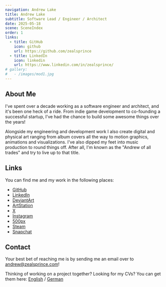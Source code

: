 ```yaml
---
navigation: Andrew Lake
title: Andrew Lake
subtitle: Software Lead / Engineer / Architect
date: 2025-05-18
scene: SceneIndex
order: 1
links:
  - title: GitHub
    icon: github
    url: https://github.com/zealsprince
  - title: LinkedIn
    icon: linkedin
    url: https://www.linkedin.com/in/zealsprince/
# gallery:
#   - /images/mod1.jpg
---
```


## About Me

I've spent over a decade working as a software engineer and architect, and it's been one heck of a ride. From indie game development to co-founding a successful startup, I've had the chance to build some awesome things over the years!

Alongside my engineering and development work I also create digital and physical art ranging from album covers all the way to motion graphics, animations and visualizations. I've also dipped my feet into music production to round things off. After all, I'm known as the "Andrew of all trades" and try to live up to that title.

## Links

You can find me and my work in the following places:

- [GitHub](https://github.com/zealsprince/)
- [LinkedIn](https://www.linkedin.com/in/zealsprince/)
- [DeviantArt](https://www.deviantart.com/zealsprince)
- [ArtStation](https://www.artstation.com/zealsprince)
- [X](https://twitter.com/zealsprince)
- [Instagram](https://www.instagram.com/zealsprince/)
- [500px](https://500px.com/p/zealsprince?view=photos)
- [Steam](https://steamcommunity.com/id/zealsprince)
- [Snapchat](https://snapchat.com/add/zealsprince)

## Contact

Your best bet of reaching me is by sending me an email over to [andrew@zealsprince.com](mailto:andrew@zealsprince.com)!

Thinking of working on a project together? Looking for my CVs? You can get them here: [English](https://github.com/user-attachments/files/19816433/CV.Andrew.Lake.2025.EN.NA.Sanitized.pdf) / [German](https://github.com/user-attachments/files/19816432/CV.Andrew.Lake.2025.DE.Sanitized.pdf)
